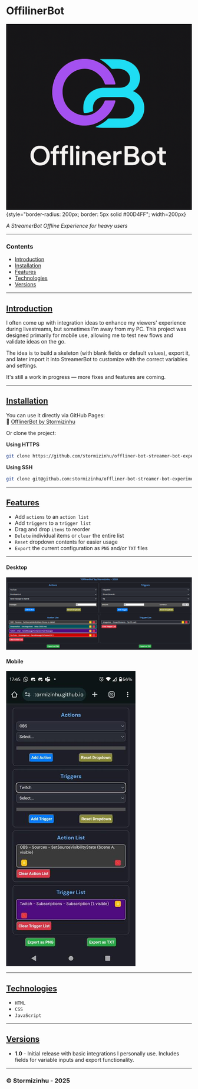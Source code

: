 # OffilinerBot
![OfflinerBot](https://raw.githubusercontent.com/stormizinhu/offliner-bot-streamer-bot-experiment/refs/heads/master/offlinerbot-logo.png){style="border-radius: 200px; border: 5px solid #00D4FF"; width=200px}

_A StreamerBot Offline Experience for heavy users_

---

### Contents
- [Introduction](#introduction)
- [Installation](#installation)
- [Features](#features)
- [Technologies](#technologies)
- [Versions](#versions)

---
## [Introduction](#contents)
I often come up with integration ideas to enhance my viewers' experience during livestreams, but sometimes I'm away from my PC. This project was designed primarily for mobile use, allowing me to test new flows and validate ideas on the go.

The idea is to build a skeleton (with blank fields or default values), export it, and later import it into StreamerBot to customize with the correct variables and settings.

It's still a work in progress — more fixes and features are coming.

---

## [Installation](#contents)
You can use it directly via GitHub Pages:  
🔗 [OfflinerBot by Stormizinhu](https://stormizinhu.github.io/offliner-bot-streamer-bot-experiment/)

Or clone the project:

**Using HTTPS**
```bash
git clone https://github.com/stormizinhu/offliner-bot-streamer-bot-experiment.git
```

**Using SSH**
```bash
git clone git@github.com:stormizinhu/offliner-bot-streamer-bot-experiment.git
```

---

## [Features](#contents)
- Add `actions` to an `action list`
- Add `triggers` to a `trigger list`
- Drag and drop `items` to reorder
- `Delete` individual items or `clear` the entire list
- `Reset` dropdown contents for easier usage
- `Export` the current configuration as `PNG` and/or `TXT` files

---

#### Desktop
![Project Image](https://raw.githubusercontent.com/stormizinhu/offliner-bot-streamer-bot-experiment/refs/heads/master/offlinerbot.png)
#### Mobile
![Project Image](https://raw.githubusercontent.com/stormizinhu/offliner-bot-streamer-bot-experiment/refs/heads/master/offliner-mobile.jpg)

---

## [Technologies](#contents)

- `HTML`
- `CSS`
- `JavaScript`

---

## [Versions](#contents)

- **1.0** - Initial release with basic integrations I personally use. 
Includes fields for variable inputs and export functionality.

----

### © Stormizinhu - 2025
